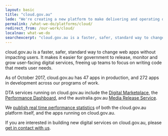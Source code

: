 ```yaml
---
layout: basic
title: "cloud.gov.au"
lede: "We're creating a new platform to make delivering and operating digital services easier."
permalink: /what-we-do/platforms/cloud/
redirect_from: /our-work/cloud/
localnav: what-we-do
searchexcerpt: "cloud.gov.au is a faster, safer, standard way to change web apps without impacting users. It makes it easier for government to release, monitor and grow user-facing digital services, freeing up teams to focus on writing code that meets user needs."
---
```


cloud.gov.au is a faster, safer, standard way to change web apps without impacting users. It makes it easier for government to release, monitor and grow user-facing digital services, freeing up teams to focus on writing code that meets user needs.

As of October 2017, cloud.gov.au has 47 apps in production, and 272 apps in development across our programs of work.

DTA services running on cloud.gov.au include the [Digital Marketplace](/what-we-do/platforms/marketplace/), the [Performance Dashboard](/what-we-do/platforms/performance/), and the australia.gov.au [Media Release Service](https://media.australia.gov.au).

We [publish real time performance statistics](http://status.cloud.gov.au) of both the cloud.gov.au platform itself, and the apps running on cloud.gov.au.

If you are interested in building new digital services on cloud.gov.au, please [get in contact with us](mailto:support@cloud.gov.au).
